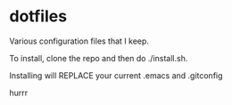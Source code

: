 dotfiles
========

Various configuration files that I keep.

To install, clone the repo and then do ./install.sh. 

Installing will REPLACE your current .emacs and .gitconfig

hurrr
